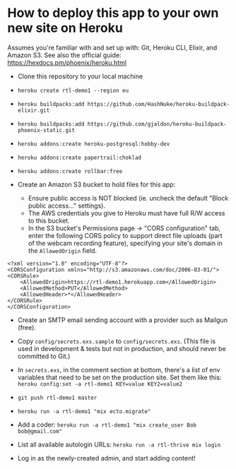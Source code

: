 # How to deploy this app to your own new site on Heroku

Assumes you're familiar with and set up with: Git, Heroku CLI, Elixir, and Amazon S3. See also the official guide: https://hexdocs.pm/phoenix/heroku.html

  * Clone this repository to your local machine

  * `heroku create rtl-demo1 --region eu`
  * `heroku buildpacks:add https://github.com/HashNuke/heroku-buildpack-elixir.git`
  * `heroku buildpacks:add https://github.com/gjaldon/heroku-buildpack-phoenix-static.git`
  * `heroku addons:create heroku-postgresql:hobby-dev`
  * `heroku addons:create papertrail:choklad`
  * `heroku addons:create rollbar:free`

  * Create an Amazon S3 bucket to hold files for this app:
    * Ensure public access is NOT blocked (ie. uncheck the default "Block public access..." settings).
    * The AWS credentials you give to Heroku must have full R/W access to this bucket.
    * In the S3 bucket's Permissions page -> "CORS configuration" tab, enter the following CORS policy to support direct file uploads (part of the webcam recording feature), specifying your site's domain in the `AllowedOrigin` field.

  ```
  <?xml version="1.0" encoding="UTF-8"?>
  <CORSConfiguration xmlns="http://s3.amazonaws.com/doc/2006-03-01/">
  <CORSRule>
      <AllowedOrigin>https://rtl-demo1.herokuapp.com</AllowedOrigin>
      <AllowedMethod>PUT</AllowedMethod>
      <AllowedHeader>*</AllowedHeader>
  </CORSRule>
  </CORSConfiguration>
  ```

  * Create an SMTP email sending account with a provider such as Mailgun (free).

  * Copy `config/secrets.exs.sample` to `config/secrets.exs`. (This file is used in development & tests but not in production, and should never be committed to Git.)

  * In `secrets.exs`, in the comment section at bottom, there's a list of env variables that need to be set on the production site. Set them like this: `heroku config:set -a rtl-demo1 KEY=value KEY2=value2`

  * `git push rtl-demo1 master`
  * `heroku run -a rtl-demo1 "mix ecto.migrate"`
  * Add a coder: `heroku run -a rtl-demo1 "mix create_user Bob bob@gmail.com"`
  * List all available autologin URLs: `heroku run -a rtl-thrive mix login`
  * Log in as the newly-created admin, and start adding content!
